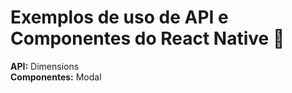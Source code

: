 # Exemplos de uso de API e Componentes do React Native 🚀
**API:** Dimensions <br>
**Componentes:** Modal
